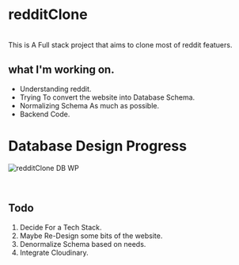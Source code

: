 # redditClone
<br />
This is A Full stack project that aims to clone most of reddit featuers. 

## what I'm working on. 

* Understanding reddit.
* Trying To convert the website into Database Schema.
* Normalizing Schema As much as possible.
* Backend Code.

# Database Design Progress
![redditClone DB WP](https://user-images.githubusercontent.com/78625404/177108790-ccd4bc7b-315d-40ee-860c-240c5b4a4d5b.png)

<br />

## Todo
1. Decide For a Tech Stack.
2. Maybe Re-Design some bits of the website.
3. Denormalize Schema based on needs.
4. Integrate Cloudinary.
